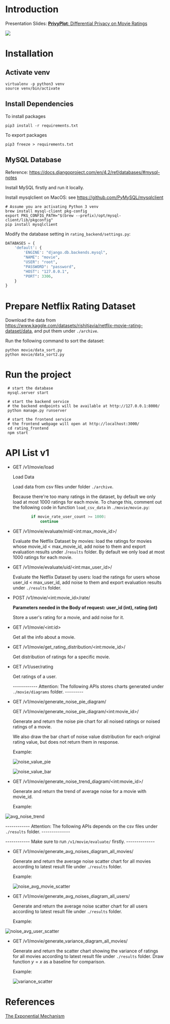 # Introduction

Presentation Slides: [**PrivyPlot**: Differential Privacy on Movie Ratings](https://docs.google.com/presentation/d/1hPhhChPdDVKHcAU-Ilyq7Hvh1slxgYvY7sbvHe2t3Ak/edit?usp=sharing)

![](./results/demo/demo.gif)

# Installation

## Activate venv

```shell
virtualenv -p python3 venv
source venv/bin/activate
```

## Install Dependencies

To install packages
```shell
pip3 install -r requirements.txt 
```

To export packages
```shell
pip3 freeze > requirements.txt
```

## MySQL Database

Reference: https://docs.djangoproject.com/en/4.2/ref/databases/#mysql-notes

Install MySQL firstly and run it locally.

Install mysqlclient on MacOS: see https://github.com/PyMySQL/mysqlclient
```shell
# Assume you are activating Python 3 venv
brew install mysql-client pkg-config
export PKG_CONFIG_PATH="$(brew --prefix)/opt/mysql-client/lib/pkgconfig"
pip install mysqlclient
```

Modify the database setting in `rating_backend/settings.py`:

```python
DATABASES = {
    'default': {
        'ENGINE': "django.db.backends.mysql",
        "NAME": "movie",
        "USER": "root",
        "PASSWORD": "password",
        "HOST": "127.0.0.1",
        "PORT": 3306,
    }
}
```



# Prepare Netflix Rating Dataset

Download the data from
https://www.kaggle.com/datasets/rishitjavia/netflix-movie-rating-dataset/data, and put them under `./archive`.

Run the following command to sort the dataset:

```
python movie/data_sort.py
python movie/data_sort2.py
```



# Run the project

```shell
 # start the database
 mysql.server start 

 # start the backend service
 # the backend endpoints will be available at http://127.0.0.1:8000/
 python manage.py runserver 

 # start the frontend service
 # the frontend webpage will open at http://localhost:3000/
 cd rating_frontend
 npm start
```



# API List v1

- GET /v1/movie/load
  
  Load Data     

  Load data from csv files under folder `./archive`. 
  
  Because there're too many ratings in the dataset, by default we only load at most 1000 ratings for each movie. To change this, comment out the following code in function `load_csv_data` in `./movie/movie.py`:
  
  ```python
          if movie_rate_user_count >= 1000:
              continue
  ```
  
- GET /v1/movie/evaluate/mid/\<int:max_movie_id\>/
  
  Evaluate the Netflix Dataset by movies: load the ratings for movies whose movie_id < max_movie_id, add noise to them and export evaluation results under ./`results` folder. By default we only load at most 1000 ratings for each movie.

- GET /v1/movie/evaluate/uid/\<int:max_user_id\>/

  Evaluate the Netflix Dataset by users: load the ratings for users whose user_id < max_user_id, add noise to them and export evaluation results under `./results` folder. 

- POST /v1/movie/\<int:movie_id\>/rate/
  
  **Parameters needed in the Body of request: user_id (int), rating (int)**

  Store a user's rating for a movie, and add noise for it.
  
- GET /v1/movie/\<int:id\>
  
  Get all the info about a movie.

- GET /v1/movie/get_rating_distribution/\<int:movie_id\>/
  
  Get distribution of ratings for a specific movie.

- GET /v1/user/rating
  
  Get ratings of a user.

  ------------ Attention: The following APIs stores charts generated under `./movie/diagrams` folder. ---------
  
- GET /v1/movie/generate_noise_pie_diagram/

  GET /v1/movie/generate_noise_pie_diagram/\<int:movie_id\>/

  Generate and return the noise pie chart for all noised ratings or noised ratings of a movie. 

  We also draw the bar chart of noise value distribution for each original rating value, but does not return them in response.

  Example:

  ![noise_value_pie](./results/charts/noise_value_pie.png)

  ![noise_value_bar](./results/charts/noise_value_count_3.png)

  

- GET /v1/movie/generate_noise_trend_diagram/\<int:movie_id\>/

  Generate and return the trend of average noise for a movie with movie_id.

  Example:

![avg_noise_trend](./results/charts/avg_noise_movie_30.png)





------------ Attention: The following APIs depends on the csv files under `./results` folder. --------------

------------ Make sure to run `/v1/movie/evaluate/` firstly. --------------



- GET /v1/movie/generate_avg_noises_diagram_all_movies/

  Generate and return the average noise scatter chart for all movies according to latest result file under `./results` folder.

  Example:

  ![noise_avg_movie_scatter](./results/charts/avg_noises_Movies.png)

- GET /v1/movie/generate_avg_noises_diagram_all_users/

  Generate and return the average noise scatter chart for all users according to latest result file under `./results` folder.

  Example:

![noise_avg_user_scatter](./results/charts/avg_noises_Users.png)

- GET /v1/movie/generate_variance_diagram_all_movies/

  Generate and return the scatter chart showing the variance of ratings for all movies according to latest result file under `./results` folder. Draw function $y=x$ as a baseline for comparison.

  Example:

  ![variance_scatter](./results/charts/variance_Movies.png)



# References

[The Exponential Mechanism](https://programming-dp.com/ch9.html)



